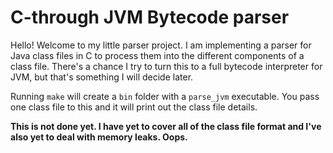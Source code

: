 # C-through JVM Bytecode parser

Hello! Welcome to my little parser project. I am implementing a parser for Java class files in C to process them into the different components of a class file. There's a chance I try to turn this to a full bytecode interpreter for JVM, but that's something I will decide later.

Running `make` will create a `bin` folder with a `parse_jvm` executable. You pass one class file to this and it will print out the class file details.

**This is not done yet. I have yet to cover all of the class file format and I've also yet to deal with memory leaks. Oops.**